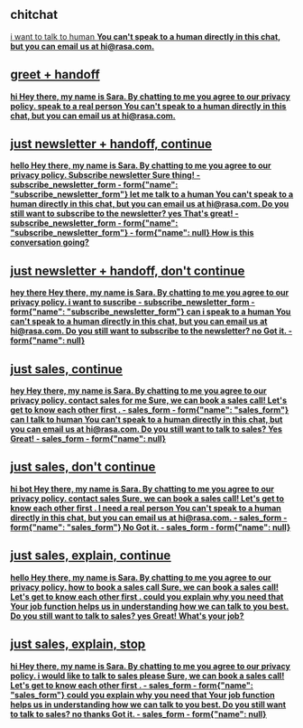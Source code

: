 ## chitchat
<U> i want to talk to human
    <B> You can't speak to a human directly in this chat, but you can email us at hi@rasa.com.
## greet + handoff
<U> hi
    <B> Hey there, my name is Sara.
    <B> By chatting to me you agree to our [privacy policy](https://rasa.com/privacy-policy/).
<U> speak to a real person
    <B> You can't speak to a human directly in this chat, but you can email us at hi@rasa.com.
## just newsletter + handoff, continue
<U> hello
    <B> Hey there, my name is Sara. 
    <B> By chatting to me you agree to our [privacy policy](https://rasa.com/privacy-policy/).
<U> Subscribe newsletter
    <B> Sure thing!
    - subscribe_newsletter_form
    - form{"name": "subscribe_newsletter_form"}
<U> let me talk to a human
    <B> You can't speak to a human directly in this chat, but you can email us at hi@rasa.com. 
    <B> Do you still want to subscribe to the newsletter?
<U> yes
    <B> That's great!
    - subscribe_newsletter_form
    - form{"name": "subscribe_newsletter_form"}
    - form{"name": null} 
    <B> How is this conversation going?
## just newsletter + handoff, don't continue
<U> hey there
    <B> Hey there, my name is Sara. 
    <B> By chatting to me you agree to our [privacy policy](https://rasa.com/privacy-policy/).
<U> i want to  suscribe
    - subscribe_newsletter_form
    - form{"name": "subscribe_newsletter_form"}
<U> can i speak to a human
    <B> You can't speak to a human directly in this chat, but you can email us at hi@rasa.com. 
    <B> Do you still want to subscribe to the newsletter?
<U> no
    <B> Got it.
    - form{"name": null} 
## just sales, continue
<U> hey
    <B> Hey there, my name is Sara. 
    <B> By chatting to me you agree to our [privacy policy](https://rasa.com/privacy-policy/).
<U> contact sales for me
    <B> Sure, we can book a sales call! Let's get to know each other first .
    - sales_form
    - form{"name": "sales_form"}
<U> can I talk to human
    <B> You can't speak to a human directly in this chat, but you can email us at hi@rasa.com. 
    <B> Do you still want to talk to sales?
<U> Yes
    <B> Great!
    - sales_form
    - form{"name": null}
## just sales, don't continue
<U> hi bot
    <B> Hey there, my name is Sara. 
    <B> By chatting to me you agree to our [privacy policy](https://rasa.com/privacy-policy/).
<U> contact sales
    <B> Sure, we can book a sales call! Let's get to know each other first .
<U> I need a real person
    <B> You can't speak to a human directly in this chat, but you can email us at hi@rasa.com.
    - sales_form
    - form{"name": "sales_form"}
<U> No
    <B> Got it.
    - sales_form
    - form{"name": null}
## just sales, explain, continue
<U> hello
    <B> Hey there, my name is Sara. 
    <B> By chatting to me you agree to our [privacy policy](https://rasa.com/privacy-policy/).
<U> how to book a sales call
    <B> Sure, we can book a sales call! Let's get to know each other first . 
<U> could you explain why you need that
    <B> Your job function helps us in understanding how we can talk to you best. Do you still want to talk to sales?
<U> yes
    <B> Great! 
    <B> What's your job? 
## just sales, explain, stop
<U> hi
    <B> Hey there, my name is Sara. 
    <B> By chatting to me you agree to our [privacy policy](https://rasa.com/privacy-policy/).
<U> i would like to talk to sales please
    <B> Sure, we can book a sales call! Let's get to know each other first .
    - sales_form
    - form{"name": "sales_form"}
<U> could you explain why you need that
    <B> Your job function helps us in understanding how we can talk to you best. Do you still want to talk to sales?
<U> no thanks
    <B> Got it.
    - sales_form
    - form{"name": null}
